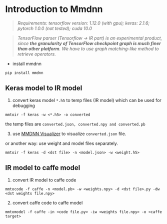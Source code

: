 # Introduction to Mmdnn

> *Requirements: tensorflow version: 1.12.0 (with gpu); keras: 2.1.6; pytorch 1.0.0 (not tested); cuda 10.0*

> *TensorFlow parser (Tensorflow -> IR part) is an experimental product, since __the granularity of TensorFlow checkpoint graph is much finer than other platform__. We have to use graph matching-like method to retrieve operators.*

* install mmdnn

```
pip install mmdnn
```

## Keras model to IR model

1. convert keras model `*.h5` to temp files (IR model) which can be used for debugging

```
mmtoir -f keras -w <*.h5> -o converted
```

the temp files are `converted.json, converted.npy and converted.pb`

3. use [MMDNN Visualizer](http://mmdnn.eastasia.cloudapp.azure.com:8080/) to visualize `converted.json` file. 

or another way: use weight and model files separately. 
```
mmtoir -f keras -d <dst file> -n <model.json> -w <weight.h5>
```

## IR model to caffe model

1. convert IR model to caffe code

```
mmtocode -f caffe -n <model.pb> -w <weights.npy> -d <dst file>.py -dw <dst weights file.npy>
```

2. convert caffe code to caffe model

```
mmtomodel -f caffe -in <code file.py> -iw <weights file.npy> -o <caffe target>
```
